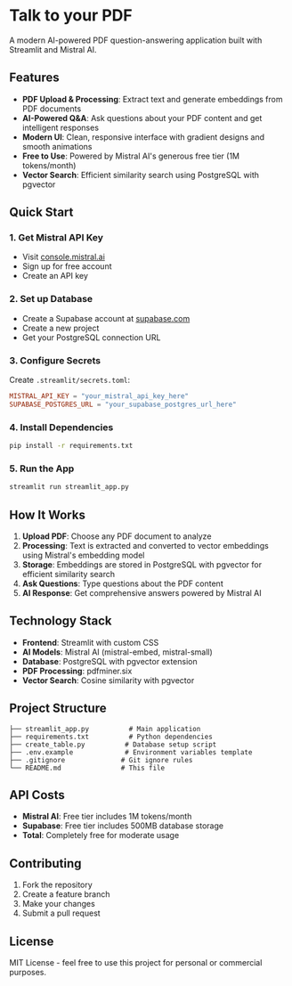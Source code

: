 # Talk to your PDF

A modern AI-powered PDF question-answering application built with Streamlit and Mistral AI.

## Features

- **PDF Upload & Processing**: Extract text and generate embeddings from PDF documents
- **AI-Powered Q&A**: Ask questions about your PDF content and get intelligent responses
- **Modern UI**: Clean, responsive interface with gradient designs and smooth animations
- **Free to Use**: Powered by Mistral AI's generous free tier (1M tokens/month)
- **Vector Search**: Efficient similarity search using PostgreSQL with pgvector

## Quick Start

### 1. Get Mistral API Key
- Visit [console.mistral.ai](https://console.mistral.ai)
- Sign up for free account
- Create an API key

### 2. Set up Database
- Create a Supabase account at [supabase.com](https://supabase.com)
- Create a new project
- Get your PostgreSQL connection URL

### 3. Configure Secrets
Create `.streamlit/secrets.toml`:
```toml
MISTRAL_API_KEY = "your_mistral_api_key_here"
SUPABASE_POSTGRES_URL = "your_supabase_postgres_url_here"
```

### 4. Install Dependencies
```bash
pip install -r requirements.txt
```

### 5. Run the App
```bash
streamlit run streamlit_app.py
```

## How It Works

1. **Upload PDF**: Choose any PDF document to analyze
2. **Processing**: Text is extracted and converted to vector embeddings using Mistral's embedding model
3. **Storage**: Embeddings are stored in PostgreSQL with pgvector for efficient similarity search
4. **Ask Questions**: Type questions about the PDF content
5. **AI Response**: Get comprehensive answers powered by Mistral AI

## Technology Stack

- **Frontend**: Streamlit with custom CSS
- **AI Models**: Mistral AI (mistral-embed, mistral-small)
- **Database**: PostgreSQL with pgvector extension
- **PDF Processing**: pdfminer.six
- **Vector Search**: Cosine similarity with pgvector

## Project Structure

```
├── streamlit_app.py          # Main application
├── requirements.txt          # Python dependencies
├── create_table.py          # Database setup script
├── .env.example             # Environment variables template
├── .gitignore              # Git ignore rules
└── README.md               # This file
```

## API Costs

- **Mistral AI**: Free tier includes 1M tokens/month
- **Supabase**: Free tier includes 500MB database storage
- **Total**: Completely free for moderate usage

## Contributing

1. Fork the repository
2. Create a feature branch
3. Make your changes
4. Submit a pull request

## License

MIT License - feel free to use this project for personal or commercial purposes.